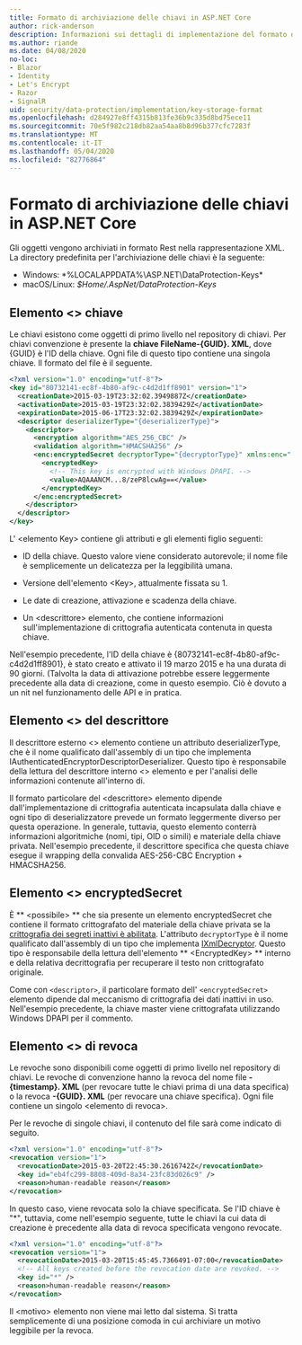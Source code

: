 ```yaml
---
title: Formato di archiviazione delle chiavi in ASP.NET Core
author: rick-anderson
description: Informazioni sui dettagli di implementazione del formato di archiviazione della chiave di protezione dei dati ASP.NET Core.
ms.author: riande
ms.date: 04/08/2020
no-loc:
- Blazor
- Identity
- Let's Encrypt
- Razor
- SignalR
uid: security/data-protection/implementation/key-storage-format
ms.openlocfilehash: d284927e8ff4315b813fe36b9c335d8bd75ece11
ms.sourcegitcommit: 70e5f982c218db82aa54aa8b8d96b377cfc7283f
ms.translationtype: MT
ms.contentlocale: it-IT
ms.lasthandoff: 05/04/2020
ms.locfileid: "82776864"
---
```

# <a name="key-storage-format-in-aspnet-core"></a>Formato di archiviazione delle chiavi in ASP.NET Core

<a name="data-protection-implementation-key-storage-format"></a>

Gli oggetti vengono archiviati in formato Rest nella rappresentazione XML. La directory predefinita per l'archiviazione delle chiavi è la seguente:

* Windows: *%LOCALAPPDATA%\ASP.NET\DataProtection-Keys\*
* macOS/Linux: *$Home/.AspNet/DataProtection-Keys*

## <a name="the-key-element"></a>Elemento \<> chiave

Le chiavi esistono come oggetti di primo livello nel repository di chiavi. Per chiavi convenzione è presente la **chiave FileName-{GUID}. XML**, dove {GUID} è l'ID della chiave. Ogni file di questo tipo contiene una singola chiave. Il formato del file è il seguente.

```xml
<?xml version="1.0" encoding="utf-8"?>
<key id="80732141-ec8f-4b80-af9c-c4d2d1ff8901" version="1">
  <creationDate>2015-03-19T23:32:02.3949887Z</creationDate>
  <activationDate>2015-03-19T23:32:02.3839429Z</activationDate>
  <expirationDate>2015-06-17T23:32:02.3839429Z</expirationDate>
  <descriptor deserializerType="{deserializerType}">
    <descriptor>
      <encryption algorithm="AES_256_CBC" />
      <validation algorithm="HMACSHA256" />
      <enc:encryptedSecret decryptorType="{decryptorType}" xmlns:enc="...">
        <encryptedKey>
          <!-- This key is encrypted with Windows DPAPI. -->
          <value>AQAAANCM...8/zeP8lcwAg==</value>
        </encryptedKey>
      </enc:encryptedSecret>
    </descriptor>
  </descriptor>
</key>
```

L' \<elemento Key> contiene gli attributi e gli elementi figlio seguenti:

* ID della chiave. Questo valore viene considerato autorevole; il nome file è semplicemente un delicatezza per la leggibilità umana.

* Versione dell'elemento \<Key>, attualmente fissata su 1.

* Le date di creazione, attivazione e scadenza della chiave.

* Un \<descrittore> elemento, che contiene informazioni sull'implementazione di crittografia autenticata contenuta in questa chiave.

Nell'esempio precedente, l'ID della chiave è {80732141-ec8f-4b80-af9c-c4d2d1ff8901}, è stato creato e attivato il 19 marzo 2015 e ha una durata di 90 giorni. (Talvolta la data di attivazione potrebbe essere leggermente precedente alla data di creazione, come in questo esempio. Ciò è dovuto a un nit nel funzionamento delle API e in pratica.

## <a name="the-descriptor-element"></a>Elemento \<> del descrittore

Il descrittore esterno \<> elemento contiene un attributo deserializerType, che è il nome qualificato dall'assembly di un tipo che implementa IAuthenticatedEncryptorDescriptorDeserializer. Questo tipo è responsabile della lettura del descrittore interno \<> elemento e per l'analisi delle informazioni contenute all'interno di.

Il formato particolare del \<descrittore> elemento dipende dall'implementazione di crittografia autenticata incapsulata dalla chiave e ogni tipo di deserializzatore prevede un formato leggermente diverso per questa operazione. In generale, tuttavia, questo elemento conterrà informazioni algoritmiche (nomi, tipi, OID o simili) e materiale della chiave privata. Nell'esempio precedente, il descrittore specifica che questa chiave esegue il wrapping della convalida AES-256-CBC Encryption + HMACSHA256.

## <a name="the-encryptedsecret-element"></a>Elemento \<> encryptedSecret

È ** &lt;possibile&gt; ** che sia presente un elemento encryptedSecret che contiene il formato crittografato del materiale della chiave privata se la [crittografia dei segreti inattivi è abilitata](xref:security/data-protection/implementation/key-encryption-at-rest). L'attributo `decryptorType` è il nome qualificato dall'assembly di un tipo che implementa [IXmlDecryptor](/dotnet/api/microsoft.aspnetcore.dataprotection.xmlencryption.ixmldecryptor). Questo tipo è responsabile della lettura dell'elemento ** &lt;EncryptedKey&gt; ** interno e della relativa decrittografia per recuperare il testo non crittografato originale.

Come con `<descriptor>`, il particolare formato dell' `<encryptedSecret>` elemento dipende dal meccanismo di crittografia dei dati inattivi in uso. Nell'esempio precedente, la chiave master viene crittografata utilizzando Windows DPAPI per il commento.

## <a name="the-revocation-element"></a>Elemento \<> di revoca

Le revoche sono disponibili come oggetti di primo livello nel repository di chiavi. Le revoche di convenzione hanno la revoca del nome file **-{timestamp}. XML** (per revocare tutte le chiavi prima di una data specifica) o la revoca **-{GUID}. XML** (per revocare una chiave specifica). Ogni file contiene un singolo \<elemento di revoca>.

Per le revoche di singole chiavi, il contenuto del file sarà come indicato di seguito.

```xml
<?xml version="1.0" encoding="utf-8"?>
<revocation version="1">
  <revocationDate>2015-03-20T22:45:30.2616742Z</revocationDate>
  <key id="eb4fc299-8808-409d-8a34-23fc83d026c9" />
  <reason>human-readable reason</reason>
</revocation>
```

In questo caso, viene revocata solo la chiave specificata. Se l'ID chiave è "*", tuttavia, come nell'esempio seguente, tutte le chiavi la cui data di creazione è precedente alla data di revoca specificata vengono revocate.

```xml
<?xml version="1.0" encoding="utf-8"?>
<revocation version="1">
  <revocationDate>2015-03-20T15:45:45.7366491-07:00</revocationDate>
  <!-- All keys created before the revocation date are revoked. -->
  <key id="*" />
  <reason>human-readable reason</reason>
</revocation>
```

Il \<motivo> elemento non viene mai letto dal sistema. Si tratta semplicemente di una posizione comoda in cui archiviare un motivo leggibile per la revoca.
